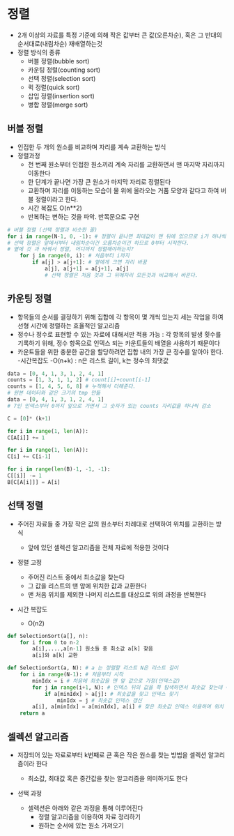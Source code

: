 # 정렬
- 2개 이상의 자료를 특정 기준에 의해 작은 값부터 큰 값(오른차순), 혹은 그 반대의 순서대로(내림차순) 재배열하는것
- 정렬 방식의 종류
    - 버블 정렬(bubble sort)
    - 카운팅 정렬(counting sort)
    - 선택 정렬(selection sort)
    - 퀵 정렬(quick sort)
    - 삽입 정렬(insertion sort)
    - 병합 정렬(merge sort)

## **버블 정렬**
- 인접한 두 개의 원소를 비교하며 자리를 계속 교환하는 방식
- 정렬과정
    - 천 번째 원소부터 인접한 원소끼리 계속 자리를 교환하면서 맨 마지막 자리까지 이동한다
    - 한 단계가 끝나면 가장 큰 원소가 마지막 자리로 정렬된다
    - 교환하며 자리를 이동하는 모습이 물 위에 올라오는 거품 모양과 같다고 하여 버블 정렬이라고 한다.
    - 시간 복잡도 O(n**2)
    - 반복하는 변하는 것을 파악. 반목문으로 구현
```python
# 버블 정렬 (선택 정렬과 비슷한 꼴)
for i in range(N-1, 0, -1): # 정렬이 끝나면 최대값이 맨 뒤에 있으므로 i가 하나씩 준다. 한도 범위를 줄여주는 역할
# 선택 정렬은 앞에서부터 내림차순이건 오름차순이건 하므로 0부터 시작한다.
# 옆에 것 과 바꿔서 정렬, 어디까지 정렬해야하는지?
    for j in range(0, i): # 처음부터 i까지
        if a[j] > a[j+1]: # 옆에게 크면 자리 바꿈
            a[j], a[j+1] = a[j+1], a[j]
            # 선택 정렬은 처음 것과 그 뒤에자리 모든것과 비교해서 바꾼다. 
```

## **카운팅 정렬**
- 항목들의 순서를 결정하기 위해 집합에 각 항목이 몇 개씩 있는지 세는 작업을 하여 선형 시간에 정렬하는 효율적인 알고리즘
- 정수나 정수로 표현할 수 있는 자료에 대해서만 적용 가능 : 각 항목의 발생 횟수를 기록하기 위해, 정수 항목으로 인덱스 되는 카운트들의 배열을 사용하기 때문이다
- 카운트들을 위한 충분한 공간을 할당하려면 집합 내의 가장 큰 정수를 알아야 한다.
-시간복잡도
    -O(n+k) : n은 리스트 길이, k는 정수의 최댓값

```python
data = [0, 4, 1, 3, 1, 2, 4, 1]
counts = [1, 3, 1, 1, 2] # count[i]+count[i-1]
counts = [1, 4, 5, 6, 8] # 누적해서 더해준다.
# 원본 데이터와 같은 크기의 tmp 만듦
data = [0, 4, 1, 3, 1, 2, 4, 1]
# 7인 인덱스부터 0까지 앞으로 가면서 그 숫자가 있는 counts 자리값을 하나씩 감소
```

```python
C = [0]* (k+1)

for i in range(1, len(A)):
C[A[i]] += 1

for i in range(1, len(A)):
C[i] += C[i-1]

for i in range(len(B)-1, -1, -1):
C[[i]] -= 1
B[C[A[i]]] = A[i]
```
## 선택 정렬
- 주어진 자료들 중 가장 작은 값의 원소부터 차례대로 선택하여 위치를 교환하는 방식
    - 앞에 있던 셀렉션 알고리즘을 전체 자료에 적용한 것이다

- 정렬 고정
    - 주어진 리스트 중에서 최소값을 찾는다
    - 그 값을 리스트의 맨 앞에 위치한 값과 교환한다
    - 맨 처음 위치를 제외한 나머지 리스트를 대상으로 위의 과정을 반복한다

- 시간 복잡도
    - O(n2)

```python
def SelectionSort(a[], n):
    for i from 0 to n-2
        a[i],....,a[n-1] 원소들 중 최소값 a[k] 찾음
        a[i]와 a[k] 교환
```
```python
def SelectionSort(a, N): # a 는 정렬할 리스트 N은 리스트 길이
    for i in range(N-1): # 처음부터 시작
        minIdx = i # 처음에 최솟값을 맨 앞 값으로 가정(인덱스값)
        for j in range(i+1, N): # 인덱스 뒤의 값을 쯕 탐색하면서 최솟값 찾는데 어디까지?
            if a[minIdx] > a[j]: # 최솟값을 찾고 인덱스 찾기
                minIdx = j # 최솟값 인덱스 갱신 
        a[i], a[minIdx] = a[minIdx], a[i] # 찾은 최솟값 인덱스 이용하여 위치 바꾸기
    return a
```

## **셀렉션 알고리즘**
- 저장되어 있는 자료로부터 k번째로 큰 혹은 작은 원소를 찾는 방법을 셀렉션 알고리즘이라 한다
    - 최소값, 최대값 혹은 중간값을 찾는 알고리즘을 의미하기도 한다

- 선택 과정
    - 셀렉션은 아래와 같은 과정을 통해 이루어진다
        - 정렬 알고리즘을 이용하여 자료 정리하기
        - 원하는 순서에 있는 원소 가져오기
        
